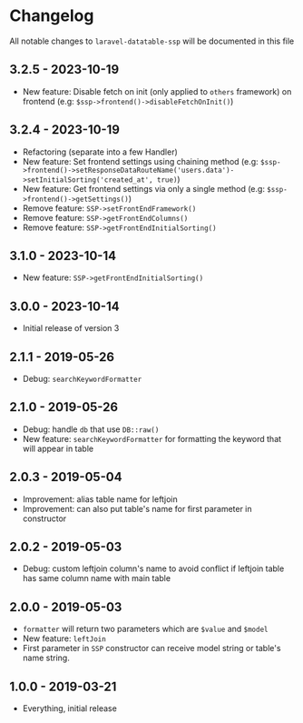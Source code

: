 # Changelog

All notable changes to `laravel-datatable-ssp` will be documented in this file

## 3.2.5 - 2023-10-19
- New feature: Disable fetch on init (only applied to `others` framework) on frontend (e.g: `$ssp->frontend()->disableFetchOnInit()`)

## 3.2.4 - 2023-10-19
- Refactoring (separate into a few Handler)
- New feature: Set frontend settings using chaining method (e.g: `$ssp->frontend()->setResponseDataRouteName('users.data')->setInitialSorting('created_at', true)`)
- New feature: Get frontend settings via only a single method (e.g: `$ssp->frontend()->getSettings()`)
- Remove feature: `SSP->setFrontEndFramework()`
- Remove feature: `SSP->getFrontEndColumns()`
- Remove feature: `SSP->getFrontEndInitialSorting()`

## 3.1.0 - 2023-10-14
- New feature: `SSP->getFrontEndInitialSorting()`

## 3.0.0 - 2023-10-14
- Initial release of version 3

## 2.1.1 - 2019-05-26
- Debug: `searchKeywordFormatter`

## 2.1.0 - 2019-05-26
- Debug: handle `db` that use `DB::raw()`
- New feature: `searchKeywordFormatter` for formatting the keyword that will appear in table 

## 2.0.3 - 2019-05-04
- Improvement: alias table name for leftjoin
- Improvement: can also put table's name for first parameter in constructor

## 2.0.2 - 2019-05-03
- Debug: custom leftjoin column's name to avoid conflict if leftjoin table has same column name with main table 

## 2.0.0 - 2019-05-03
- `formatter` will return two parameters which are `$value` and `$model`
- New feature: `leftJoin`
- First parameter in `SSP` constructor can receive model string or table's name string.

## 1.0.0 - 2019-03-21
- Everything, initial release
